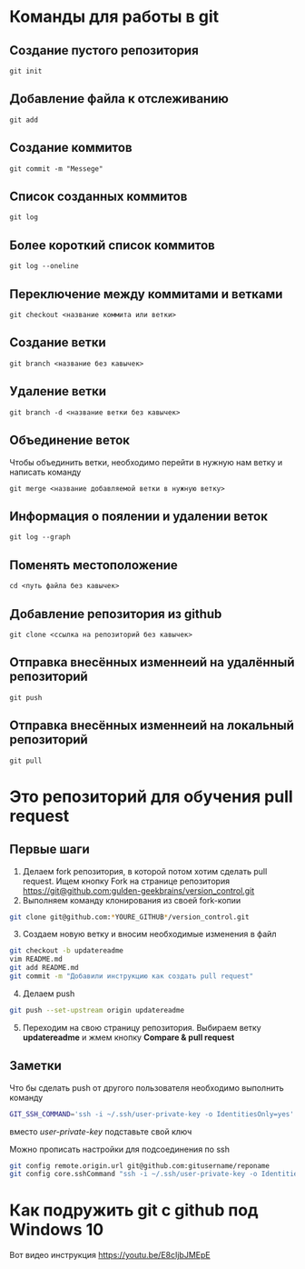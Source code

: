 ﻿# Команды для работы в git

## Создание пустого репозитория

``````
git init
``````

## Добавление файла к отслеживанию

``````
git add
``````

## Создание коммитов

``````
git commit -m "Messege"
``````

## Список созданных коммитов

``````
git log
``````

## Более короткий список коммитов

``````
git log --oneline
``````

## Переключение между коммитами и ветками
``````
git checkout <название коммита или ветки>
``````

## Создание ветки
``````
git branch <название без кавычек>
``````

## Удаление ветки
``````
git branch -d <название ветки без кавычек>
``````

## Объединение веток
Чтобы объединить ветки, необходимо перейти в нужную нам ветку и написать команду
``````
git merge <название добавляемой ветки в нужную ветку>
``````

## Информация о поялении и удалении веток
``````
git log --graph
``````

## Поменять местоположение
``````
cd <путь файла без кавычек>
``````

## Добавление репозитория из github
``````
git clone <ссылка на репозиторий без кавычек>
``````

## Отправка внесённых изменнеий на удалённый репозиторий
```
git push
```

## Отправка внесённых изменнеий на локальный репозиторий
```
git pull
```

# Это репозиторий для обучения pull request

## Первые шаги

1. Делаем fork репозитория, в которой потом хотим сделать pull request. Ищем кнопку Fork на странице репозитория <https://git@github.com:gulden-geekbrains/version_control.git>
2. Выполняем команду клонирования из своей fork-копии
```sh
git clone git@github.com:*YOURE_GITHUB*/version_control.git
```
3. Создаем новую ветку и вносим необходимые изменения в файл
```sh
git checkout -b updatereadme
vim README.md
git add README.md
git commit -m "Добавили инструкцию как создать pull request"
```
4. Делаем push  
```sh
git push --set-upstream origin updatereadme
```
5. Переходим на свою страницу репозитория. Выбираем ветку **updatereadme** и жмем кнопку **Compare & pull request**

## Заметки

Что бы сделать push от другого пользователя необходимо выполнить команду
```sh
GIT_SSH_COMMAND='ssh -i ~/.ssh/user-private-key -o IdentitiesOnly=yes' git push git@github.com:gulden-geekbrains/version_control.git
```

вместо *user-private-key* подставьте свой ключ

Можно прописать настройки для подсоединения по ssh
```sh
git config remote.origin.url git@github.com:gitusername/reponame
git config core.sshCommand "ssh -i ~/.ssh/user-private-key -o IdentitiesOnly=yes"
```
# Как подружить git с github под Windows 10

Вот видео инструкция https://youtu.be/E8cIjbJMEpE


